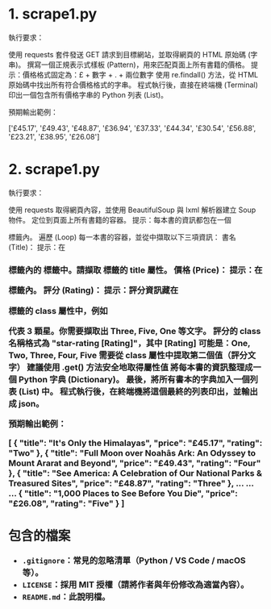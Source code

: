 
# 1. scrape1.py

執行要求：

使用 requests 套件發送 GET 請求到目標網站，並取得網頁的 HTML 原始碼 (字串)。
撰寫一個正規表示式樣板 (Pattern)，用來匹配頁面上所有書籍的價格。
提示：價格格式固定為：£ + 數字 + . + 兩位數字
使用 re.findall() 方法，從 HTML 原始碼中找出所有符合價格格式的字串。
程式執行後，直接在終端機 (Terminal) 印出一個包含所有價格字串的 Python 列表 (List)。

預期輸出範例：

['£45.17', '£49.43', '£48.87', '£36.94', '£37.33', '£44.34', '£30.54', '£56.88', '£23.21', '£38.95', '£26.08']

# 2. scrape1.py

執行要求：

使用 requests 取得網頁內容，並使用 BeautifulSoup 與 lxml 解析器建立 Soup 物件。
定位到頁面上所有書籍的容器。
提示：每本書的資訊都包在一個 <article class="product_pod"> 標籤內。
遍歷 (Loop) 每一本書的容器，並從中擷取以下三項資訊：
書名 (Title)：
提示：在 <h3> 標籤內的 <a> 標籤中。請擷取 <a> 標籤的 title 屬性。
價格 (Price)：
提示：在 <p class="price_color"> 標籤內。
評分 (Rating)：
提示：評分資訊藏在 <p> 標籤的 class 屬性中，例如 <p class="star-rating Three"> 代表 3 顆星。你需要擷取出 Three, Five, One 等文字。
評分的 class 名稱格式為 "star-rating [Rating]"，其中 [Rating] 可能是：One, Two, Three, Four, Five
需要從 class 屬性中提取第二個值（評分文字）
建議使用 .get() 方法安全地取得屬性值
將每本書的資訊整理成一個 Python 字典 (Dictionary)。
最後，將所有書本的字典加入一個列表 (List) 中。
程式執行後，在終端機將這個最終的列表印出，並輸出成 json。

預期輸出範例：


[
  {
    "title": "It's Only the Himalayas",
    "price": "£45.17",
    "rating": "Two"
  },
  {
    "title": "Full Moon over Noahâs Ark: An Odyssey to Mount Ararat and Beyond",
    "price": "£49.43",
    "rating": "Four"
  },
  {
    "title": "See America: A Celebration of Our National Parks & Treasured Sites",
    "price": "£48.87",
    "rating": "Three"
  },
  ...
  ...
  ...
  {
    "title": "1,000 Places to See Before You Die",
    "price": "£26.08",
    "rating": "Five"
  }
]

## 包含的檔案
- `.gitignore`：常見的忽略清單（Python / VS Code / macOS 等）。
- `LICENSE`：採用 MIT 授權（請將作者與年份修改為適當內容）。
- `README.md`：此說明檔。
